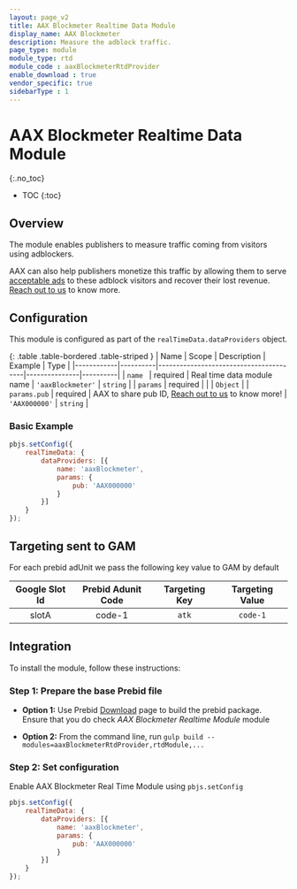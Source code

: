 ```yaml
---
layout: page_v2
title: AAX Blockmeter Realtime Data Module
display_name: AAX Blockmeter
description: Measure the adblock traffic.
page_type: module
module_type: rtd
module_code : aaxBlockmeterRtdProvider
enable_download : true
vendor_specific: true
sidebarType : 1
---
```


# AAX Blockmeter Realtime Data Module
{:.no_toc}

* TOC 
{:toc}

## Overview

The module enables publishers to measure traffic coming from visitors using adblockers. 

AAX can also help publishers monetize this traffic by allowing them to serve [acceptable ads](https://acceptableads.com/about/) to these adblock visitors and recover their lost revenue. [Reach out to us](https://www.aax.media/try-blockmeter/) to know more.

## Configuration

This module is configured as part of the `realTimeData.dataProviders` object.

{: .table .table-bordered .table-striped }
| Name       | Scope    | Description                            | Example       | Type     |
|------------|----------|----------------------------------------|---------------|----------|
| `name `     | required | Real time data module name | `'aaxBlockmeter'`   | `string` |
| `params`      | required |  | | `Object` |
| `params.pub`      | required | AAX to share pub ID, [Reach out to us](https://www.aax.media/try-blockmeter/) to know more! | `'AAX000000'` | `string` |

### Basic Example

```javascript
pbjs.setConfig({
    realTimeData: {
        dataProviders: [{
            name: 'aaxBlockmeter',
            params: {
                pub: 'AAX000000'
            }
        }]
    }
});
```

## Targeting sent to GAM

For each prebid adUnit we pass the following key value to GAM by default

| Google Slot Id | Prebid Adunit Code    | Targeting Key | Targeting Value |
|:----------:|:--------------:|:---------------:|:---------------:|
|slotA| code-1 | `atk` | `code-1` |

## Integration
To install the module, follow these instructions:

### Step 1: Prepare the base Prebid file

- **Option 1:** Use Prebid [Download](/download.html) page to build the prebid package. Ensure that you do check *AAX Blockmeter Realtime Module* module

- **Option 2:** From the command line, run `gulp build --modules=aaxBlockmeterRtdProvider,rtdModule,...`

### Step 2: Set configuration

Enable AAX Blockmeter Real Time Module using `pbjs.setConfig`

```javascript
pbjs.setConfig({
    realTimeData: {
        dataProviders: [{
            name: 'aaxBlockmeter',
            params: {
                pub: 'AAX000000'
            }
        }]
    }
});
```

